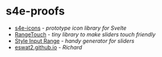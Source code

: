 # s4e-proofs

- [s4e-icons][s4e-icons] - _prototype icon library for Svelte_
- [RangeTouch][range-touch] - _tiny library to make sliders touch friendly_
- [Style Input Range][css-portal] - _handy generator for sliders_
- [eswat2.github.io][eswat2-io] - _Richard_







[s4e-icons]: https://www.npmjs.com/package/s4e-icons
[range-touch]: https://rangetouch.com/
[css-portal]: https://www.cssportal.com/style-input-range/
[eswat2-io]: https://eswat2.github.io